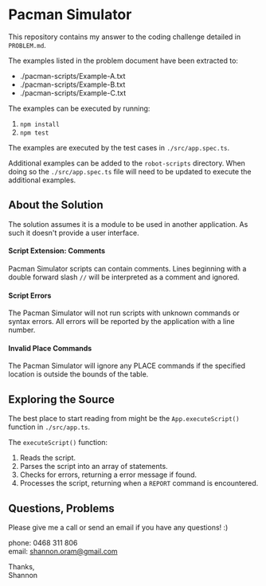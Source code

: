 Pacman Simulator
================

This repository contains my answer to the coding challenge detailed
in `PROBLEM.md`.

The examples listed in the problem document have been extracted to:

* ./pacman-scripts/Example-A.txt
* ./pacman-scripts/Example-B.txt
* ./pacman-scripts/Example-C.txt

The examples can be executed by running:

1. `npm install`
2. `npm test`

The examples are executed by the test cases in `./src/app.spec.ts`.

Additional examples can be added to the `robot-scripts` directory. When doing so
the `./src/app.spec.ts` file will need to be updated to execute the additional
examples.


About the Solution
------------------

The solution assumes it is a module to be used in another application. As such
it doesn't provide a user interface.


#### Script Extension: Comments

Pacman Simulator scripts can contain comments. Lines beginning with a double
forward slash `//` will be interpreted as a comment and ignored.


#### Script Errors

The Pacman Simulator will not run scripts with unknown commands or syntax
errors. All errors will be reported by the application with a line number.


#### Invalid Place Commands

The Pacman Simulator will ignore any PLACE commands if the specified location
is outside the bounds of the table.


Exploring the Source
--------------------

The best place to start reading from might be the `App.executeScript()` function in
`./src/app.ts`.

The `executeScript()` function:
1. Reads the script.
2. Parses the script into an array of statements.
3. Checks for errors, returning a error message if found.
4. Processes the script, returning when a `REPORT` command is encountered.


Questions, Problems
-------------------

Please give me a call or send an email if you have any questions! :)

phone: 0468 311 806 <br>
email: shannon.oram@gmail.com

Thanks,<br>
Shannon
